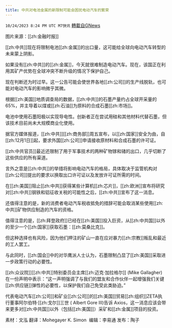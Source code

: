 ```yaml
---
title: 中共对电池金属的新限制可能会困扰电动汽车的繁荣
---
```

`10/24/2023 8:24 PM UTC M7快讯` [轉載自GNews](https://gnews.org/articles/1875861)

图片来源：[[zh:金融时报]]

[[zh:中共]]现在将限制电池[[zh:金属]]的出口量，这可能给全球向电动汽车转型的未来蒙上阴影。

如果没有[[zh:中共]]的[[zh:金属]]，今天就很难制造电动汽车。现在，该国正在利用其矿产优势在全球冲突不断升级的情况下保护自己。

现在判断还为时过早。这一公告可能会使世界各地[[zh:公司]]的生产线脱轨，也可能对电动汽车的影响微乎其微。

根据[[zh:美国]]地质调查局的数据，[[zh:中共]]的石墨产量约占全球开采量的65%，并主导着以煤或[[zh:石油]]为原料的合成石墨[[zh:市场]]。

电池中使用石墨阳极以实现导电性。创新者正在尝试用硅和其他材料代替石墨，但该技术目前尚未大规模商业化使用。

据官方媒体报道，[[zh:中共]][[zh:商务部]]周五宣布，以[[zh:国家]]安全为由，自[[zh:12月1日]]起，要求外国[[zh:公司]]申请接收原材料和合成石墨的许可证。

[[zh:中共官员]]最近还限制了用于军事技术的两种矿物镓和锗的出口，几乎切断了这些供应的所有渠道。

言外之意是[[zh:中共]]的举措将影响电动汽车的格局，具体取决于监管机构对[[zh:公司]]提出的要求以换取出口许可证以及发放许可证所需的时间。

在[[zh:美国]]阻止[[zh:中共]]获得某些计算机[[zh:芯片]]，[[zh:欧洲]]宣布将研究对[[zh:中共]]钢铁和铝征收关税的可能性之后，[[zh:中共]]宣布了这一消息。

还值得注意的是，新的消费者电动汽车税收抵免的措辞可能会取消某些使用[[zh:中共]]矿物供应制造的汽车的资格。

值得注意的是，[[zh:拜登政府]]已经在[[zh:美国]]投入巨资，从[[zh:中共国]]以外的至少一个[[zh:国家]]获取石墨：[[zh:莫桑比克]]。

但这种选择也有风险，因为他们押注的矿山一直在应对暴力[[zh:宗教]]叛乱和最近的工人罢工。

与此同时，[[zh:国会]]中的对华鹰派人士认为，石墨限制凸显了[[zh:美国]]采取进一步政策行动的必要性。

[[zh:众议院]][[zh:中共]]特别委员会主席[[zh:迈克·加拉格尔]] (Mike Gallagher)在一份声明中表示：“这一声明强调了与我们的盟友和合作伙伴一起增强我们关键[[zh:供应链]]弹性的必要性，以保护我们自己免受此类胁迫。”

代表电动汽车[[zh:公司]]和矿业[[zh:公司]]的[[zh:美国]]贸易[[zh:组织]]ZETA执行董事阿尔伯特·[[zh:戈尔]]三世 ( Albert Gore III)告诉 Axios，这一消息应该会带来更多对[[zh:中共国]]以外（包括[[zh:美国]]）采矿和[[zh:金属]]项目的投资。

素材：文泓   翻译：Mohegayer K. Simon   编辑：李易通  发布：陶子

